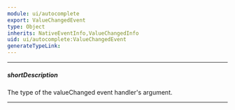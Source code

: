 ```yaml
---
module: ui/autocomplete
export: ValueChangedEvent
type: Object
inherits: NativeEventInfo,ValueChangedInfo
uid: ui/autocomplete:ValueChangedEvent
generateTypeLink: 
---
```

---
##### shortDescription
The type of the valueChanged event handler's argument.

---
<!-- Description goes here -->